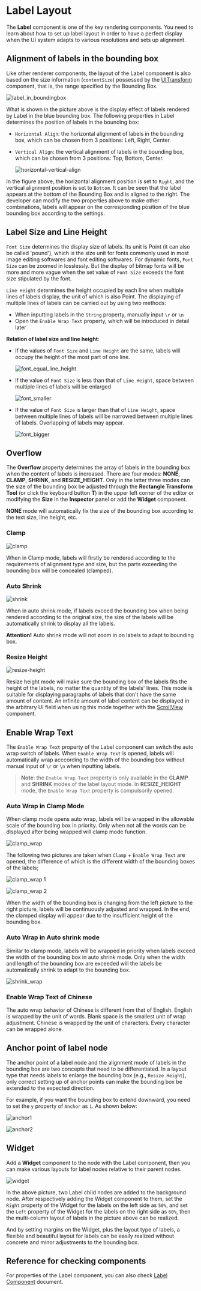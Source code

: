 # Label Layout

The __Label__ component is one of the key rendering components. You need to learn about how to set up label layout in order to have a perfect display when the UI system adapts to various resolutions and sets up alignment.

## Alignment of labels in the bounding box

Like other renderer components, the layout of the Label component is also based on the size information (`contentSize`) possessed by the [UITransform](../editor/ui-transform.md) component, that is, the range specified by the Bounding Box.

![label_in_boundingbox](label-layout/label_in_boundingbox.png)

What is shown in the picture above is the display effect of labels rendered by Label in the blue bounding box. The following properties in Label determines the position of labels in the bounding box:

- `Horizontal Align`: the horizontal alignment of labels in the bounding box, which can be chosen from 3 positions: Left, Right, Center.
- `Vertical Align`: the vertical alignment of labels in the bounding box, which can be chosen from 3 positions: Top, Bottom, Center.

  ![horizontal-vertical-align](label-layout/horizontal-vertical-align.png)

In the figure above, the horizontal alignment position is set to `Right`, and the vertical alignment position is set to `Bottom`. It can be seen that the label appears at the bottom of the Bounding Box and is aligned to the right. The developer can modify the two properties above to make other combinations, labels will appear on the corresponding position of the blue bounding box according to the settings.

## Label Size and Line Height

`Font Size` determines the display size of labels. Its unit is Point (it can also be called 'pound'), which is the size unit for fonts commonly used in most image editing softwares and font editing softwares. For dynamic fonts, `Font Size` can be zoomed in losslessly. But the display of bitmap fonts will be more and more vague when the set value of `Font Size` exceeds the font size stipulated by the font.

`Line Height` determines the height occupied by each line when multiple lines of labels display, the unit of which is also Point. The displaying of multiple lines of labels can be carried out by using two methods:

- When inputting labels in the `String` property, manually input `\r` or `\n`
- Open the `Enable Wrap Text` property, which will be introduced in detail later

__Relation of label size and line height__:

- If the values of `Font Size` and `Line Height` are the same, labels will occupy the height of the most part of one line.

  ![font_equal_line_height](label-layout/font_equal_line_height.png)

- If the value of `Font Size` is less than that of `Line Height`, space between multiple lines of labels will be enlarged

  ![font_smaller](label-layout/font_smaller.png)

- If the value of `Font Size` is larger than that of `Line Height`, space between multiple lines of labels will be narrowed between multiple lines of labels. Overlapping of labels may appear.

  ![font_bigger](label-layout/font_bigger.png)

## Overflow

The __Overflow__ property determines the array of labels in the bounding box when the content of labels is increased. There are four modes: __NONE__, __CLAMP__, __SHRINK__, and __RESIZE_HEIGHT__. Only in the latter three modes can the size of the bounding box be adjusted through the __Rectangle Transform Tool__ (or click the keyboard button **T**) in the upper left corner of the editor or modifying the __Size__ in the __Inspector__ panel or add the __Widget__ component.

__NONE__ mode will automatically fix the size of the bounding box according to the text size, line height, etc.

### Clamp

![clamp](label-layout/clamp.png)

When in Clamp mode, labels will firstly be rendered according to the requirements of alignment type and size, but the parts exceeding the bounding box will be concealed (clamped).

### Auto Shrink

![shrink](label-layout/shrink.png)

When in auto shrink mode, if labels exceed the bounding box when being rendered according to the original size, the size of the labels will be automatically shrink to display all the labels.

**Attention!** Auto shrink mode will not zoom in on labels to adapt to bounding box.

### Resize Height

![resize-height](label-layout/resize-height.png)

Resize height mode will make sure the bounding box of the labels fits the height of the labels, no matter the quantity of the labels' lines. This mode is suitable for displaying paragraphs of labels that don't have the same amount of content. An infinite amount of label content can be displayed in the arbitrary UI field when using this mode together with the [ScrollView](../components/scrollview.md) component.

## Enable Wrap Text

The `Enable Wrap Text` property of the Label component can switch the auto wrap switch of labels. When `Enable Wrap Text` is opened, labels will automatically wrap acccording to the width of the bounding box without manual input of `\r` or `\n` when inputting labels.

> __Note__: the `Enable Wrap Text` property is only available in the __CLAMP__ and __SHRINK__ modes of the label layout mode. In __RESIZE_HEIGHT__ mode, the `Enable Wrap Text` property is compulsorily opened.

### Auto Wrap in Clamp Mode

When clamp mode opens auto wrap, labels will be wrapped in the allowable scale of the bounding box in priority. Only when not all the words can be displayed after being wrapped will clamp mode function.

![clamp_wrap](label-layout/clamp_wrap.png)

The following two pictures are taken when `Clamp` + `Enable Wrap Text` are opened, the difference of which is the different width of the bounding boxes of the labels;

![clamp_wrap 1](label-layout/clamp_wrap1.png)

![clamp_wrap 2](label-layout/clamp_wrap2.png)

When the width of the bounding box is changing from the left picture to the right picture, labels will be continuously adjusted and wrapped. In the end, the clamped display will appear due to the insufficient height of the bounding box.

### Auto Wrap in Auto shrink mode

Similar to clamp mode, labels will be wrapped in priority when labels exceed the width of the bounding box in auto shrink mode. Only when the width and length of the bounding box are exceeded will the labels be automatically shrink to adapt to the bounding box.

![shrink_wrap](label-layout/shrink_wrap.png)

### Enable Wrap Text of Chinese

The auto wrap behavior of Chinese is different from that of English. English is wrapped by the unit of words. Blank space is the smallest unit of wrap adjustment. Chinese is wrapped by the unit of characters. Every character can be wrapped alone.

## Anchor point of label node

The anchor point of a label node and the alignment mode of labels in the bounding box are two concepts that need to be differentiated. In a layout type that needs labels to enlarge the bounding box (e.g., `Resize Height`), only correct setting up of anchor points can make the bounding box be extended to the expected direction.

For example, if you want the bounding box to extend downward, you need to set the `y` property of `Anchor` as `1`. As shown below:

![anchor1](label-layout/anchor1.png)

![anchor2](label-layout/anchor2.png)

## Widget

Add a __Widget__ component to the node with the Label component, then you can make various layouts for label nodes relative to their parent nodes.

![widget](label-layout/widget.png)

In the above picture, two Label child nodes are added to the background node. After respectively adding the Widget component to them, set the `Right` property of the Widget for the labels on the left side as `50%`, and set the `Left` property of the Widget for the labels on the right side as `60%`, then the multi-column layout of labels in the picture above can be realized.

And by setting margins on the Widget, plus the layout type of labels, a flexible and beautiful layout for labels can be easily realized without concrete and minor adjustments to the bounding box.

## Reference for checking components

For properties of the Label component, you can also check [Label Component](../editor/label.md) document.
